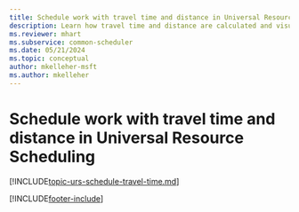 ```yaml
---
title: Schedule work with travel time and distance in Universal Resource Scheduling
description: Learn how travel time and distance are calculated and visualized to help you understand and minimize the time it takes to provide service to your customers.
ms.reviewer: mhart
ms.subservice: common-scheduler
ms.date: 05/21/2024
ms.topic: conceptual
author: mkelleher-msft
ms.author: mkelleher
---
```


# Schedule work with travel time and distance in Universal Resource Scheduling

[!INCLUDE[topic-urs-schedule-travel-time.md](../shared/urs/schedule-travel-time.md)]

[!INCLUDE[footer-include](../includes/footer-banner.md)]
